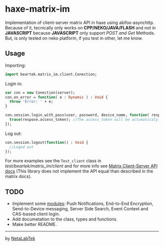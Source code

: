 # haxe-matrix-im

Implementation of client-server matrix API in haxe using akifox-asynchttp. Because of it, tecnically only works on **CPP/NEKO/JAVA/FLASH** and not in **JAVASCRIPT**
because **JAVASCRIPT** only support *POST and Get* Methods. But, is only tested on neko platform, if you test in other, let me know.

## Usage
Importing:
```haxe
import beartek.matrix_im.client.Conection;
```

Login in:
```haxe
var con = new Conection(server);
con.on_error = function( e : Dynamic ) : Void {
  throw 'Error: ' + e;
}

con.session.login_with_pass(user, password, device_name, function( respose : Dynamic ) : Void {
  trace(respose.access_token); //The access_token will be actumaticaly stored for future request until you logout.
});
```

Log out:
```haxe
con.session.logout(function() : Void {
  //Loged out
});
```

For more examples see the `Test_client` class in *test/beartek/matrix_im/client* and for more info see [Matrix Client-Server API docs](https://matrix.org/docs/spec/client_server/r0.3.0.html) (This library does not implement the API equal than described in the matrix docs).

## TODO
- Implement some [modules](https://matrix.org/docs/spec/client_server/r0.3.0.html#modules): Push Notifications, End-to-End Encryption, Send-to-Device messaging, Server Side Search, Event Context and CAS-based client login.
- Add documetation to the class, types and functions.
- Make better README.

---
by [NetaLabTek](https://netalab.tk/)
